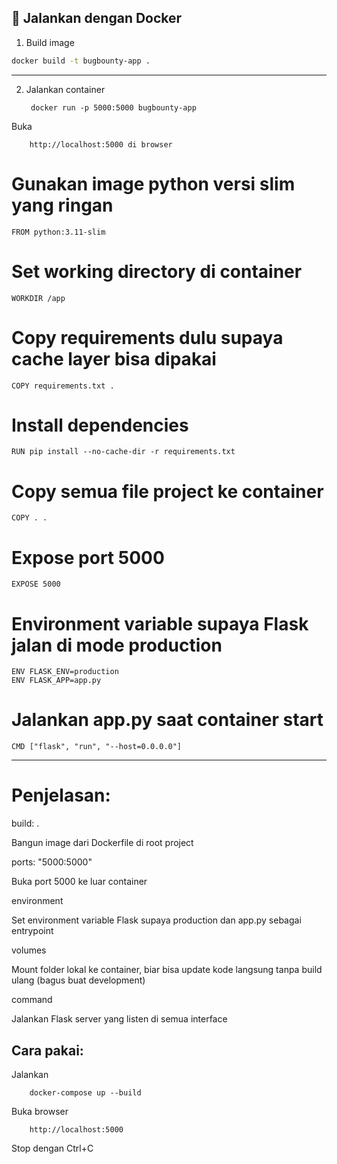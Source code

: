 ## 🚀 Jalankan dengan Docker

1. Build image

```bash
docker build -t bugbounty-app .
```

---

2. Jalankan container

        docker run -p 5000:5000 bugbounty-app
   
Buka 

        http://localhost:5000 di browser

# Gunakan image python versi slim yang ringan

    FROM python:3.11-slim

# Set working directory di container

    WORKDIR /app

# Copy requirements dulu supaya cache layer bisa dipakai

    COPY requirements.txt .

# Install dependencies

    RUN pip install --no-cache-dir -r requirements.txt

# Copy semua file project ke container

    COPY . .

# Expose port 5000

    EXPOSE 5000

# Environment variable supaya Flask jalan di mode production

    ENV FLASK_ENV=production
    ENV FLASK_APP=app.py

# Jalankan app.py saat container start

    CMD ["flask", "run", "--host=0.0.0.0"]

---

# Penjelasan:

build: .

Bangun image dari Dockerfile di root project

ports: "5000:5000"

Buka port 5000 ke luar container

environment

Set environment variable Flask supaya production dan app.py sebagai entrypoint

volumes

Mount folder lokal ke container, biar bisa update kode langsung tanpa build ulang (bagus buat development)

command

Jalankan Flask server yang listen di semua interface

## Cara pakai:

Jalankan

        docker-compose up --build
        
Buka browser

        http://localhost:5000
        
Stop dengan Ctrl+C
